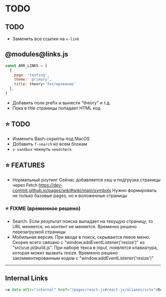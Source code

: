 # TODO

## TODO
- Заменить все ссылки на `v-link`

## @modules\@links.js
```js
const ARR_LINKS = [
  {
    page: 'testing',
    theme: 'primary',
    title: theory+'Тестирование'
  },
]
```
- Добавить поле prefix и вынести "theory" и т.д.
- Пока в title страницы попадает HTML код

## ⭐️ TODO
- Изменить Bash-скрипты под MacOS
- Добавить `f-search` ко всем блокам
- `v-sandbox` чекнуть `needcheck`

## ⭐️ FEATURES
- Нормальный роутинг
Сейчас добавляется хэш и подгрузка страницы через Fetch
https://dev-commit.github.io/pages/wiki#wiki/main/symbols
Нужно формировать не только базовые pages, но и воложенные страницы

### ⭐️ FIXME (временное решено)
- Search. Если результат поиска выпадает на текущую страницу, то URL меняется, но контент не меняется. Временно решено перезагрузкой страницы
- Мобильная версия. При вводе в поиск, скрывается левое меню. Скорее всего связано с "window.addEventListener('resize')" из "src\vue.js\build.js". При наборе текса в input, появлятся клавиатура, которая может вызвать resize. Временно решено закомментированным кодом с "window.addEventListener('resize')"

----

## Internal Links
```html
<a data-attr="internal" href="/pages/react-js#react-js/aliases/vite">DevCommit: Name</a>
```
